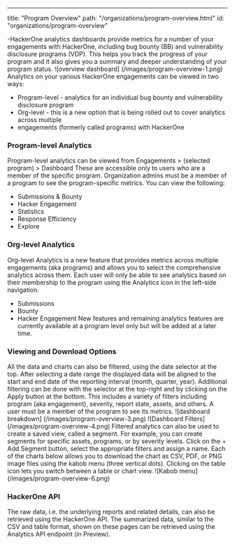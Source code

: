 ---
title: "Program Overview"
path: "/organizations/program-overview.html"
id: "organizations/program-overview"

-HackerOne analytics 
dashboards provide metrics for a number of 
your engagements with HackerOne, including 
bug bounty (BB) and vulnerability disclosure
programs (VDP). This helps you track the progress 
of your program and it also gives you a summary and 
deeper understanding of your program status.
![overview dashboard]
(/images/program-overview-1.png)
Analytics on your various HackerOne engagements
can be viewed in two ways:
* Program-level - analytics for an individual bug bounty and vulnerability disclosure program
* Org-level - this is a new option that is being rolled out to cover analytics across multiple
* engagements (formerly called programs) with HackerOne
### Program-level Analytics
Program-level analytics can be viewed
from Engagements > (selected program) > Dashboard
These are accessible only to users who are a member of the specific program. 
Organization admins must be a member of a program to see the program-specific metrics. 
You can view the following: 
* Submissions & Bounty
* Hacker Engagement
* Statistics
* Response Efficiency
* Explore
### Org-level Analytics
Org-level Analytics is a new feature that provides
metrics across multiple engagements (aka programs) 
and allows you to select the comprehensive analytics across them. 
Each user will only be able to see analytics based on their membership
to the program using the Analytics icon in the left-side navigation. 
* Submissions
* Bounty
* Hacker Engagement
New features and remaining analytics features are currently
available at a program level only but will be added at a later time.
### Viewing and Download Options
All the data and charts can also be filtered, using the date selector
at the top. After selecting a date range the displayed data will be aligned 
to the start and end date of the reporting interval (month, quarter, year).
Additional filtering can be done with the selector at the top-right and by 
clicking on the Apply button at the bottom. This includes a variety of filters 
including program (aka engagement), severity, report state, assets, and others.
A user must be a member of the program to see its metrics. 
![dashboard breakdown]
(/images/program-overview-3.png)
![Dashboard Filters]
(/images/program-overview-4.png)
Filtered analytics can also be used to create 
a saved view, called a segment. For example, you can
create segments for specific assets, programs, or by severity
levels. Click on the + Add Segment button, select the appropriate 
filters and assign a name. 
Each of the charts below allows you to download 
the chart as CSV, PDF, or PNG image files using the kabob
menu (three vertical dots). Clicking on the table icon lets
you switch between a table or chart view. 
![Kabob menu]
(/images/program-overview-6.png)
### HackerOne API
The raw data, i.e. the underlying 
reports and related details, can also be retrieved 
using the HackerOne API. The summarized data, similar to the CSV
and table format, shown on these pages can be retrieved using the Analytics
API endpoint (in Preview).
